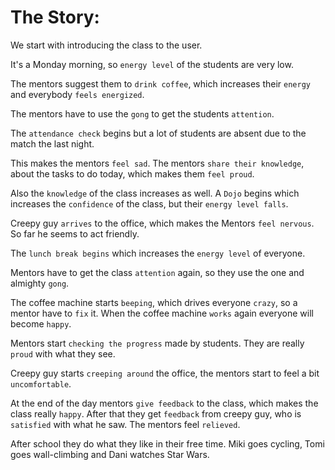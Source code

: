 # The Story:

We start with introducing the class to the user.

It's a Monday morning, so ```energy level``` of the students are very low.

The mentors suggest them to ```drink coffee```, which increases their ```energy ``` and everybody ```feels energized```.

The mentors have to use the ```gong``` to get the students ```attention```.

The ```attendance check``` begins but a lot of students are absent due to the match the last night.

This makes the mentors ```feel sad```.
The mentors ```share their knowledge```, about the tasks to do today, which makes them ```feel proud```.

Also the ```knowledge``` of the class increases as well.
A ```Dojo``` begins which increases the ```confidence``` of the class, but their ```energy level falls```.

Creepy guy ```arrives``` to the office, which makes the Mentors ```feel nervous```.
So far he seems to act friendly.

The ```lunch break begins``` which increases the ```energy level``` of everyone.

Mentors have to get the class ```attention``` again, so they use the one and almighty ```gong```.

The coffee machine starts ```beeping```, which drives everyone ```crazy```, so a mentor have to ```fix``` it.
When the coffee machine ```works``` again everyone will become ```happy```.

Mentors start ```checking the progress``` made by students. They are really ```proud``` with what they see.

Creepy guy starts ```creeping around``` the office, the mentors start to feel a bit ```uncomfortable```.

At the end of the day mentors ```give feedback``` to the class, which makes the class really ```happy```.
After that they get ```feedback``` from creepy guy, who is ```satisfied``` with what he saw. The mentors feel ```relieved```.

After school they do what they like in their free time. Miki goes cycling, Tomi goes wall-climbing and Dani watches
Star Wars.
